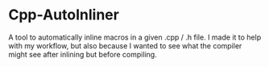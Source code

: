 # Cpp-AutoInliner
 A tool to automatically inline macros in a given .cpp / .h file.
 I made it to help with my workflow, but also because I wanted to see what the compiler might see after inlining but before compiling.